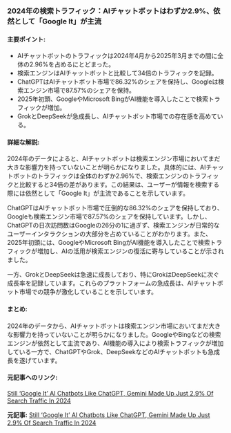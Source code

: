 ### 2024年の検索トラフィック：AIチャットボットはわずか2.9%、依然として「Google It」が主流

#### 主要ポイント:
- AIチャットボットのトラフィックは2024年4月から2025年3月までの間に全体の2.96%を占めるにとどまった。
- 検索エンジンはAIチャットボットと比較して34倍のトラフィックを記録。
- ChatGPTはAIチャットボット市場で86.32%のシェアを保持し、Googleは検索エンジン市場で87.57%のシェアを保持。
- 2025年初頭、GoogleやMicrosoft BingがAI機能を導入したことで検索トラフィックが増加。
- GrokとDeepSeekが急成長し、AIチャットボット市場での存在感を高めている。

#### 詳細な解説:
2024年のデータによると、AIチャットボットは検索エンジン市場においてまだ大きな影響力を持っていないことが明らかになりました。具体的には、AIチャットボットのトラフィックは全体のわずか2.96%で、検索エンジンのトラフィックと比較すると34倍の差があります。この結果は、ユーザーが情報を検索する際には依然として「Google It」が主流であることを示しています。

ChatGPTはAIチャットボット市場で圧倒的な86.32%のシェアを保持しており、Googleも検索エンジン市場で87.57%のシェアを保持しています。しかし、ChatGPTの日次訪問数はGoogleの26分の1に過ぎず、検索エンジンが日常的なユーザーインタラクションの大部分を占めていることがわかります。また、2025年初頭には、GoogleやMicrosoft BingがAI機能を導入したことで検索トラフィックが増加し、AIの活用が検索エンジンの復活に寄与していることが示されました。

一方、GrokとDeepSeekは急速に成長しており、特にGrokはDeepSeekに次ぐ成長率を記録しています。これらのプラットフォームの急成長は、AIチャットボット市場での競争が激化していることを示しています。

#### まとめ:
2024年のデータから、AIチャットボットは検索エンジン市場においてまだ大きな影響力を持っていないことが明らかになりました。GoogleやBingなどの検索エンジンが依然として主流であり、AI機能の導入により検索トラフィックが増加している一方で、ChatGPTやGrok、DeepSeekなどのAIチャットボットも急成長を遂げています。

#### 元記事へのリンク:
[Still ‘Google It’ AI Chatbots Like ChatGPT, Gemini Made Up Just 2.9% Of Search Traffic In 2024](リンク先URL)

**元記事:** [Still ‘Google It’ AI Chatbots Like ChatGPT, Gemini Made Up Just 2.9% Of Search Traffic In 2024](https://www.ndtvprofit.com/technology/still-google-it-ai-chatbots-like-chatgpt-gemini-made-up-just-29-of-search-traffic-in-2024)